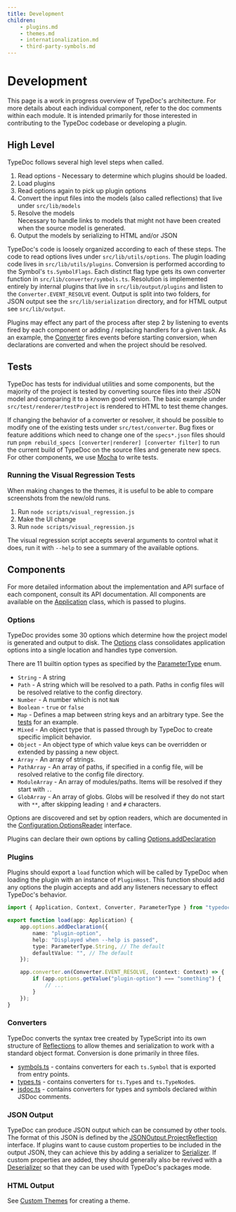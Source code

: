 ```yaml
---
title: Development
children:
    - plugins.md
    - themes.md
    - internationalization.md
    - third-party-symbols.md
---
```


# Development

This page is a work in progress overview of TypeDoc's architecture.
For more details about each individual component, refer to the doc comments within each module.
It is intended primarily for those interested in contributing to the TypeDoc codebase or developing a plugin.

## High Level

TypeDoc follows several high level steps when called.

1. Read options - Necessary to determine which plugins should be loaded.
2. Load plugins
3. Read options again to pick up plugin options
4. Convert the input files into the models (also called reflections) that live under `src/lib/models`
5. Resolve the models<br>
   Necessary to handle links to models that might not have been created when the source model is generated.
6. Output the models by serializing to HTML and/or JSON

TypeDoc's code is loosely organized according to each of these steps.
The code to read options lives under `src/lib/utils/options`.
The plugin loading code lives in `src/lib/utils/plugins`.
Conversion is performed according to the Symbol's `ts.SymbolFlags`. Each distinct flag type gets its own converter function in `src/lib/converter/symbols.ts`.
Resolution is implemented entirely by internal plugins that live in `src/lib/output/plugins` and listen to the `Converter.EVENT_RESOLVE` event.
Output is split into two folders, for JSON output see the `src/lib/serialization` directory, and for HTML output see `src/lib/output`.

Plugins may effect any part of the process after step 2 by listening to events
fired by each component or adding / replacing handlers for a given task. As an
example, the [Converter](https://typedoc.org/api/classes/Converter.html) fires events before
starting conversion, when declarations are converted and when the project should
be resolved.

## Tests

TypeDoc has tests for individual utilities and some components, but the majority of the project is tested by converting source files into their JSON model and comparing it to a known good version. The basic example under `src/test/renderer/testProject` is rendered to HTML to test theme changes.

If changing the behavior of a converter or resolver, it should be possible to modify one of the existing tests under `src/test/converter`.
Bug fixes or feature additions which need to change one of the `specs*.json` files should run `pnpm rebuild_specs [converter|renderer] [converter filter]` to run the current build of TypeDoc on the source files and generate new specs.
For other components, we use [Mocha](https://mochajs.org/) to write tests.

### Running the Visual Regression Tests

When making changes to the themes, it is useful to be able to compare screenshots
from the new/old runs.

1. Run `node scripts/visual_regression.js`
2. Make the UI change
3. Run `node scripts/visual_regression.js`

The visual regression script accepts several arguments to control what it does,
run it with `--help` to see a summary of the available options.

## Components

For more detailed information about the implementation and API surface of each
component, consult its API documentation. All components are available on the
[Application](https://typedoc.org/api/classes/Application.html) class, which is passed to plugins.

### Options

TypeDoc provides some 30 options which determine how the project model is generated and output to disk.
The [Options](https://typedoc.org/api/classes/Configuration.Options.html) class consolidates application options into a single location and handles type conversion.

There are 11 builtin option types as specified by the [ParameterType](https://typedoc.org/api/enums/Configuration.ParameterType.html) enum.

- `String` - A string
- `Path` - A string which will be resolved to a path. Paths in config files will be resolved relative to the config directory.
- `Number` - A number which is not `NaN`
- `Boolean` - `true` or `false`
- `Map` - Defines a map between string keys and an arbitrary type. See the [tests](https://github.com/TypeStrong/typedoc/blob/master/src/test/utils/options/declaration.test.ts#L39) for an example.
- `Mixed` - An object type that is passed through by TypeDoc to create specific implicit behavior.
- `Object` - An object type of which value keys can be overridden or extended by passing a new object.
- `Array` - An array of strings.
- `PathArray` - An array of paths, if specified in a config file, will be resolved relative to the config file directory.
- `ModuleArray` - An array of modules/paths. Items will be resolved if they start with `.`.
- `GlobArray` - An array of globs. Globs will be resolved if they do not start with `**`, after skipping leading `!` and `#` characters.

Options are discovered and set by option readers, which are documented in the
[Configuration.OptionsReader](https://typedoc.org/api/interfaces/Configuration.OptionsReader.html) interface.

Plugins can declare their own options by calling [Options.addDeclaration](https://typedoc.org/api/classes/Configuration.Options.html#adddeclaration)

### Plugins

Plugins should export a `load` function which will be called by TypeDoc when loading the plugin with an instance of `PluginHost`.
This function should add any options the plugin accepts and add any listeners necessary to effect TypeDoc's behavior.

```typescript
import { Application, Context, Converter, ParameterType } from "typedoc";

export function load(app: Application) {
    app.options.addDeclaration({
        name: "plugin-option",
        help: "Displayed when --help is passed",
        type: ParameterType.String, // The default
        defaultValue: "", // The default
    });

    app.converter.on(Converter.EVENT_RESOLVE, (context: Context) => {
        if (app.options.getValue("plugin-option") === "something") {
            // ...
        }
    });
}
```

### Converters

TypeDoc converts the syntax tree created by TypeScript into its own structure of
[Reflections](https://typedoc.org/api/classes/Models.Reflection.html) to allow
themes and serialization to work with a standard object format. Conversion is
done primarily in three files.

- [symbols.ts](https://github.com/TypeStrong/typedoc/blob/master/src/lib/converter/symbols.ts) - contains converters for each `ts.Symbol` that is exported from entry points.
- [types.ts](https://github.com/TypeStrong/typedoc/blob/master/src/lib/converter/types.ts) - contains converters for `ts.Type`s and `ts.TypeNode`s.
- [jsdoc.ts](https://github.com/TypeStrong/typedoc/blob/master/src/lib/converter/jsdoc.ts) - contains converters for types and symbols declared within JSDoc comments.

### JSON Output

TypeDoc can produce JSON output which can be consumed by other tools. The format
of this JSON is defined by the
[JSONOutput.ProjectReflection](https://typedoc.org/api/interfaces/JSONOutput.ProjectReflection.html)
interface. If plugins want to cause custom properties to be included in the
output JSON, they can achieve this by adding a serializer to
[Serializer](https://typedoc.org/api/classes/Serializer.html). If custom
properties are added, they should generally also be revived with a
[Deserializer](https://typedoc.org/api/classes/Deserializer.html) so that they
can be used with TypeDoc's packages mode.

### HTML Output

See [Custom Themes](./themes.md) for creating a theme.
